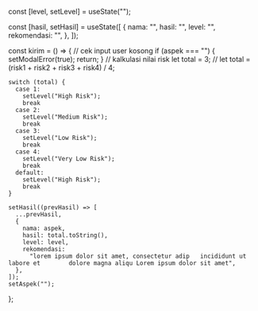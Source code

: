 const [level, setLevel] = useState("");

  const [hasil, setHasil] = useState([
    {
      nama: "",
      hasil: "",
      level: "",
      rekomendasi: "",
    },
  ]);

  const kirim = () => {
    // cek input user kosong
    if (aspek === "") {
      setModalError(true);
      return;
    }
    // kalkulasi nilai risk
    let total = 3;
    // let total = (risk1 + risk2 + risk3 + risk4) / 4;

    switch (total) {
      case 1:
        setLevel("High Risk");
        break
      case 2:
        setLevel("Medium Risk");
        break
      case 3:
        setLevel("Low Risk");
        break
      case 4:
        setLevel("Very Low Risk");
        break
      default:
        setLevel("High Risk");
        break
    }

    setHasil((prevHasil) => [
      ...prevHasil,
      {
        nama: aspek,
        hasil: total.toString(),
        level: level,
        rekomendasi:
          "lorem ipsum dolor sit amet, consectetur adip   incididunt ut labore et        dolore magna aliqu Lorem ipsum dolor sit amet",
      },
    ]);
    setAspek("");
  };